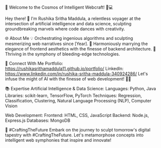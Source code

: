 🌟 Welcome to the Cosmos of Intelligent Webcraft! 🚀💻

Hey there! 👋 I'm Rushika Sritha Maddula, a relentless voyager at the intersection of artificial intelligence and data science, sculpting groundbreaking marvels where code dances with creativity.

🌐 About Me
💡 Orchestrating ingenious algorithms and sculpting mesmerizing web narratives since [Year].
🚀 Harmoniously marrying the elegance of frontend aesthetics with the finesse of backend architecture.
🌟 Thriving in the symphony of bleeding-edge technologies.

🔗 Connect With Me
Portfolio: https://rushikasrithamaddula11.github.io/portfolio/
LinkedIn: https://www.linkedin.com/in/rushika-sritha-maddula-340924286/
Let's infuse the might of AI with the finesse of web development! 🚀✨

📚 Expertise
Artificial Intelligence & Data Science:
Languages: Python, Java
Libraries: scikit-learn, TensorFlow, PyTorch
Techniques: Regression, Classification, Clustering, Natural Language Processing (NLP), Computer Vision

Web Development:
Frontend: HTML, CSS, JavaScript
Backend: Node.js, Express.js
Databases: MongoDB


🎨 #CraftingTheFuture
Embark on the journey to sculpt tomorrow's digital tapestry with #CraftingTheFuture. Let's metamorphose concepts into intelligent web symphonies that inspire and innovate!


